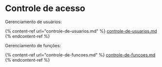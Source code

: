 # Controle de acesso

Gerenciamento de usuários:

{% content-ref url="controle-de-usuarios.md" %}
[controle-de-usuarios.md](controle-de-usuarios.md)
{% endcontent-ref %}

Gerenciamento de funções:

{% content-ref url="controle-de-funcoes.md" %}
[controle-de-funcoes.md](controle-de-funcoes.md)
{% endcontent-ref %}
